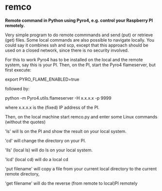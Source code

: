 remco
=====

<b>Remote command in Python using Pyro4, e.g. control your Raspberry PI remotely.</b>

Very simple program to do remote commmands and send (put) or retrieve (get) files.
Some local commands are also possible to navigate locally.
You could say it combines ssh and scp, except that this approach should be used on a closed network, since there is no security involved.

For this to work Pyro4 has to be installed on the local and the remote system, say this is your PI.
Then, on the PI, start the Pyro4 flameserver, but first execute:

export PYRO_FLAME_ENABLED=true

followed by:

python -m Pyro4.utils.flameserver -H x.x.x.x -p 9999

where x.x.x.x is the (fixed) IP address of the PI.

Then, on the local machine start remco.py and enter some Linux commands (without the quotes)

'ls' will ls on the PI and show the result on your local system.

'cd' will change the directory on your PI.

'lls' (local ls) will do ls on your local system.

'lcd' (local cd) will do a local cd

'put filename'    will copy a file from your current local directory to the current remote directory,

'get filename'    will do the reverse (from remote to local)PI remotely
